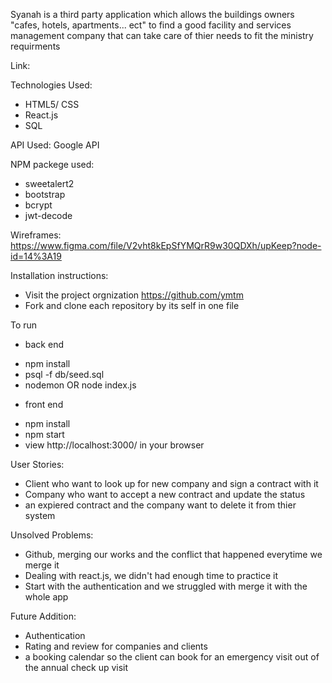 Syanah is a third party application which allows the buildings owners "cafes, hotels, apartments... ect" to find a good facility and services management company that can take care of thier needs to fit the ministry requirments 

Link:

Technologies Used:
* HTML5/ CSS
* React.js
* SQL

API Used:
Google API

NPM packege used:
* sweetalert2
* bootstrap
* bcrypt
* jwt-decode

Wireframes:
https://www.figma.com/file/V2vht8kEpSfYMQrR9w30QDXh/upKeep?node-id=14%3A19

Installation instructions:
* Visit the project orgnization https://github.com/ymtm
* Fork and clone each repository by its self in one file 

To run
- back end
* npm install
* psql -f db/seed.sql
* nodemon OR node index.js
- front end
* npm install
* npm start
* view http://localhost:3000/ in your browser

User Stories:
* Client who want to look up for new company and sign a contract with it
* Company who want to accept a new contract and update the status
* an expiered contract and the company want to delete it from thier system 

Unsolved Problems:
* Github, merging our works and the conflict that happened everytime we merge it
* Dealing with react.js, we didn't had enough time to practice it
* Start with the authentication and we struggled with merge it with the whole app

Future Addition:
* Authentication
* Rating and review for companies and clients
* a booking calendar so the client can book for an emergency visit out of the annual check up visit
